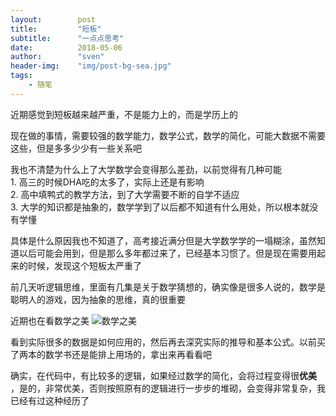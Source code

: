 ```yaml
---
layout:        post  
title:         "短板"  
subtitle:      "一点点思考"  
date:          2018-05-06  
author:        "sven"  
header-img:    "img/post-bg-sea.jpg"  
tags:
    - 随笔
---
```

近期感觉到短板越来越严重，不是能力上的，而是学历上的  

现在做的事情，需要较强的数学能力，数学公式，数学的简化，可能大数据不需要这些，但是多多少少有一些关系吧  

我也不清楚为什么上了大学数学会变得那么差劲，以前觉得有几种可能  
	1. 高三的时候DHA吃的太多了，实际上还是有影响  
	2. 高中填鸭式的教学方法，到了大学需要不断的自学不适应  
	3. 大学的知识都是抽象的，数学学到了以后都不知道有什么用处，所以根本就没有学懂  

具体是什么原因我也不知道了，高考接近满分但是大学数学学的一塌糊涂，虽然知道以后可能会用到，但是那么多年都过来了，已经基本习惯了。但是现在需要用起来的时候，发现这个短板太严重了  

前几天听逻辑思维，里面有几集是关于数学猜想的，确实像是很多人说的，数学是聪明人的游戏，因为抽象的思维，真的很重要  

近期也在看数学之美  ![数学之美](https://gss0.bdstatic.com/94o3dSag_xI4khGkpoWK1HF6hhy/baike/c0%3Dbaike80%2C5%2C5%2C80%2C26/sign=7b2e30a1a08b87d6444fa34d6661435d/203fb80e7bec54e7fee3988eb8389b504fc26a17.jpg)  

看到实际很多的数据是如何应用的，然后再去深究实际的推导和基本公式。以前买了两本的数学书还是能排上用场的，拿出来再看看吧  

确实，在代码中，有比较多的逻辑，如果经过数学的简化，会将过程变得很**优美** ，是的，非常优美，否则按照原有的逻辑进行一步步的堆砌，会变得非常复杂，我已经有过这种经历了  

